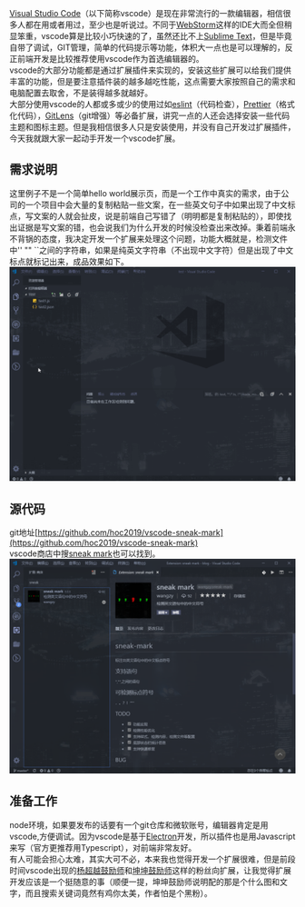 [Visual Studio Code](https://code.visualstudio.com/)（以下简称vscode）是现在非常流行的一款编辑器，相信很多人都在用或者用过，至少也是听说过。不同于[WebStorm](https://www.jetbrains.com/webstorm/)这样的IDE大而全但稍显笨重，vscode算是比较小巧快速的了，虽然还比不上[Sublime Text](http://www.sublimetext.com/)，但是毕竟自带了调试，GIT管理，简单的代码提示等功能，体积大一点也是可以理解的，反正前端开发是比较推荐使用vscode作为首选编辑器的。   
vscode的大部分功能都是通过扩展插件来实现的，安装这些扩展可以给我们提供丰富的功能，但是要注意插件装的越多越吃性能，这点需要大家按照自己的需求和电脑配置去取舍，不是装得越多就越好。   
大部分使用vscode的人都或多或少的使用过如[eslint](https://marketplace.visualstudio.com/items?itemName=dbaeumer.vscode-eslint)（代码检查），[Prettier](https://marketplace.visualstudio.com/items?itemName=esbenp.prettier-vscode)（格式化代码），[GitLens](https://marketplace.visualstudio.com/items?itemName=eamodio.gitlens)（git增强）等必备扩展，讲究一点的人还会选择安装一些代码主题和图标主题。但是我相信很多人只是安装使用，并没有自己开发过扩展插件，今天我就跟大家一起动手开发一个vscode扩展。 
## 需求说明
这里例子不是一个简单hello world展示页，而是一个工作中真实的需求，由于公司的一个项目中会大量的复制粘贴一些文案，在一些英文句子中如果出现了中文标点，写文案的人就会扯皮，说是前端自己写错了（明明都是复制粘贴的），即使找出证据是写文案的错，也会说我们为什么开发的时候没检查出来改掉。秉着前端永不背锅的态度，我决定开发一个扩展来处理这个问题，功能大概就是，检测文件中'' "" ``之间的字符串，如果是纯英文字符串（不出现中文字符）但是出现了中文标点就标记出来，成品效果如下。
![演示](./image/vscode.gif)
## 源代码
git地址[https://github.com/hoc2019/vscode-sneak-mark](https://github.com/hoc2019/vscode-sneak-mark)   
vscode商店中搜[sneak mark](https://marketplace.visualstudio.com/items?itemName=wangzy.sneak-mark)也可以找到。
![演示](./image/sneak-mark.png)

## 准备工作
node环境，如果要发布的话要有一个git仓库和微软账号，编辑器肯定是用vscode,方便调试。因为vscode是基于[Electron](https://electronjs.org/)开发，所以插件也是用Javascript来写（官方更推荐用Typescript），对前端非常友好。   
有人可能会担心太难，其实大可不必，本来我也觉得开发一个扩展很难，但是前段时间vscode出现的[杨超越鼓励师](https://marketplace.visualstudio.com/items?itemName=formulahendry.ycy)和[坤坤鼓励师](https://marketplace.visualstudio.com/items?itemName=sakura1357.cxk)这样的粉丝向扩展，让我觉得扩展开发应该是一个挺随意的事（顺便一提，坤坤鼓励师说明配的那是个什么图和文字，而且搜索关键词竟然有鸡你太美，作者怕是个黑粉）。
